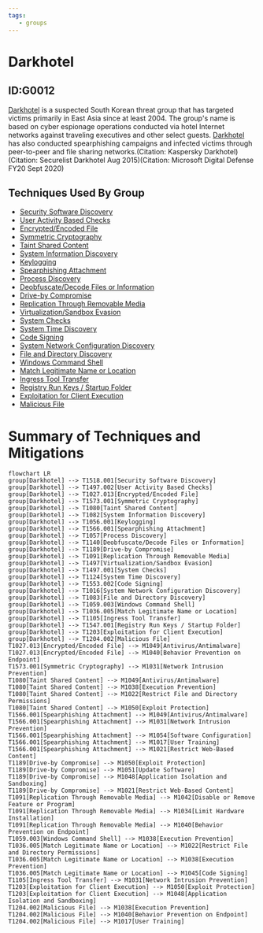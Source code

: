 ```yaml
---
tags:
   - groups
---
```

# Darkhotel
## ID:G0012
[Darkhotel](/mitre/groups/G0012) is a suspected South Korean threat group that has targeted victims primarily in East Asia since at least 2004. The group's name is based on cyber espionage operations conducted via hotel Internet networks against traveling executives and other select guests. [Darkhotel](/mitre/groups/G0012) has also conducted spearphishing campaigns and infected victims through peer-to-peer and file sharing networks.(Citation: Kaspersky Darkhotel)(Citation: Securelist Darkhotel Aug 2015)(Citation: Microsoft Digital Defense FY20 Sept 2020)
## Techniques Used By Group
* [Security Software Discovery](techniques/T1518/001)
* [User Activity Based Checks](techniques/T1497/002)
* [Encrypted/Encoded File](techniques/T1027/013)
* [Symmetric Cryptography](techniques/T1573/001)
* [Taint Shared Content](techniques/T1080)
* [System Information Discovery](techniques/T1082)
* [Keylogging](techniques/T1056/001)
* [Spearphishing Attachment](techniques/T1566/001)
* [Process Discovery](techniques/T1057)
* [Deobfuscate/Decode Files or Information](techniques/T1140)
* [Drive-by Compromise](techniques/T1189)
* [Replication Through Removable Media](techniques/T1091)
* [Virtualization/Sandbox Evasion](techniques/T1497)
* [System Checks](techniques/T1497/001)
* [System Time Discovery](techniques/T1124)
* [Code Signing](techniques/T1553/002)
* [System Network Configuration Discovery](techniques/T1016)
* [File and Directory Discovery](techniques/T1083)
* [Windows Command Shell](techniques/T1059/003)
* [Match Legitimate Name or Location](techniques/T1036/005)
* [Ingress Tool Transfer](techniques/T1105)
* [Registry Run Keys / Startup Folder](techniques/T1547/001)
* [Exploitation for Client Execution](techniques/T1203)
* [Malicious File](techniques/T1204/002)

# Summary of Techniques and Mitigations
```mermaid
flowchart LR
group[Darkhotel] --> T1518.001[Security Software Discovery]
group[Darkhotel] --> T1497.002[User Activity Based Checks]
group[Darkhotel] --> T1027.013[Encrypted/Encoded File]
group[Darkhotel] --> T1573.001[Symmetric Cryptography]
group[Darkhotel] --> T1080[Taint Shared Content]
group[Darkhotel] --> T1082[System Information Discovery]
group[Darkhotel] --> T1056.001[Keylogging]
group[Darkhotel] --> T1566.001[Spearphishing Attachment]
group[Darkhotel] --> T1057[Process Discovery]
group[Darkhotel] --> T1140[Deobfuscate/Decode Files or Information]
group[Darkhotel] --> T1189[Drive-by Compromise]
group[Darkhotel] --> T1091[Replication Through Removable Media]
group[Darkhotel] --> T1497[Virtualization/Sandbox Evasion]
group[Darkhotel] --> T1497.001[System Checks]
group[Darkhotel] --> T1124[System Time Discovery]
group[Darkhotel] --> T1553.002[Code Signing]
group[Darkhotel] --> T1016[System Network Configuration Discovery]
group[Darkhotel] --> T1083[File and Directory Discovery]
group[Darkhotel] --> T1059.003[Windows Command Shell]
group[Darkhotel] --> T1036.005[Match Legitimate Name or Location]
group[Darkhotel] --> T1105[Ingress Tool Transfer]
group[Darkhotel] --> T1547.001[Registry Run Keys / Startup Folder]
group[Darkhotel] --> T1203[Exploitation for Client Execution]
group[Darkhotel] --> T1204.002[Malicious File]
T1027.013[Encrypted/Encoded File] --> M1049[Antivirus/Antimalware]
T1027.013[Encrypted/Encoded File] --> M1040[Behavior Prevention on Endpoint]
T1573.001[Symmetric Cryptography] --> M1031[Network Intrusion Prevention]
T1080[Taint Shared Content] --> M1049[Antivirus/Antimalware]
T1080[Taint Shared Content] --> M1038[Execution Prevention]
T1080[Taint Shared Content] --> M1022[Restrict File and Directory Permissions]
T1080[Taint Shared Content] --> M1050[Exploit Protection]
T1566.001[Spearphishing Attachment] --> M1049[Antivirus/Antimalware]
T1566.001[Spearphishing Attachment] --> M1031[Network Intrusion Prevention]
T1566.001[Spearphishing Attachment] --> M1054[Software Configuration]
T1566.001[Spearphishing Attachment] --> M1017[User Training]
T1566.001[Spearphishing Attachment] --> M1021[Restrict Web-Based Content]
T1189[Drive-by Compromise] --> M1050[Exploit Protection]
T1189[Drive-by Compromise] --> M1051[Update Software]
T1189[Drive-by Compromise] --> M1048[Application Isolation and Sandboxing]
T1189[Drive-by Compromise] --> M1021[Restrict Web-Based Content]
T1091[Replication Through Removable Media] --> M1042[Disable or Remove Feature or Program]
T1091[Replication Through Removable Media] --> M1034[Limit Hardware Installation]
T1091[Replication Through Removable Media] --> M1040[Behavior Prevention on Endpoint]
T1059.003[Windows Command Shell] --> M1038[Execution Prevention]
T1036.005[Match Legitimate Name or Location] --> M1022[Restrict File and Directory Permissions]
T1036.005[Match Legitimate Name or Location] --> M1038[Execution Prevention]
T1036.005[Match Legitimate Name or Location] --> M1045[Code Signing]
T1105[Ingress Tool Transfer] --> M1031[Network Intrusion Prevention]
T1203[Exploitation for Client Execution] --> M1050[Exploit Protection]
T1203[Exploitation for Client Execution] --> M1048[Application Isolation and Sandboxing]
T1204.002[Malicious File] --> M1038[Execution Prevention]
T1204.002[Malicious File] --> M1040[Behavior Prevention on Endpoint]
T1204.002[Malicious File] --> M1017[User Training]
```